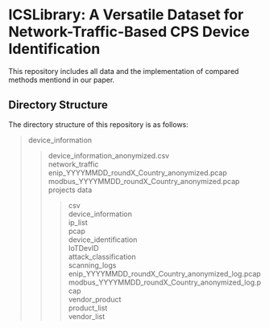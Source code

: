 # ICSLibrary: A Versatile Dataset for Network-Traffic-Based CPS Device Identification

This repository includes all data and the implementation of compared methods mentiond in our paper.

## Directory Structure
The directory structure of this repository is as follows:
>device_information
>>device_information_anonymized.csv  
>network_traffic
>>enip_YYYYMMDD_roundX_Country_anonymized.pcap  
>>modbus_YYYYMMDD_roundX_Country_anonymized.pcap  
>projects
>>data  
>>>csv  
>>>device_information  
>>>ip_list  
>>>pcap  
>>device_identification  
>>>IoTDevID  
>>>attack_classification  
>scanning_logs
>>enip_YYYYMMDD_roundX_Country_anonymized_log.pcap  
>>modbus_YYYYMMDD_roundX_Country_anonymized_log.pcap  
>vendor_product  
>>product_list  
>>vendor_list  
